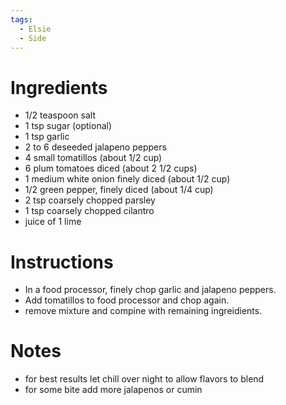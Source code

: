 ```yaml
---
tags:
  - Elsie
  - Side
---
```

# Ingredients
- 1/2 teaspoon salt
- 1 tsp sugar (optional)
- 1 tsp garlic
- 2 to 6 deseeded jalapeno peppers
- 4 small tomatillos (about 1/2 cup)
- 6 plum tomatoes diced (about 2 1/2 cups)
- 1 medium white onion finely diced (about 1/2 cup)
- 1/2 green pepper, finely diced (about 1/4 cup)
- 2 tsp coarsely chopped parsley 
- 1 tsp coarsely chopped cilantro
- juice of 1 lime
# Instructions
-  In a food processor, finely chop garlic and jalapeno peppers.
- Add tomatillos to food processor and chop again.
- remove mixture and compine with remaining ingreidients.
# Notes
- for best results let chill over night to allow flavors to blend
- for some bite add more jalapenos or cumin